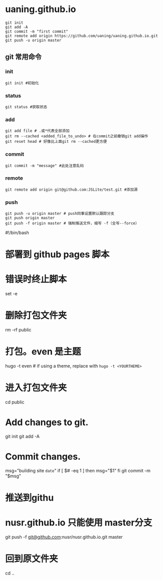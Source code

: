 # uaning.github.io

``` 
git init
git add -A
git commit -m "first commit"
git remote add origin https://github.com/uaning/uaning.github.io.git
git push -u origin master
``` 

## git 常用命令

### init
``` 
git init #初始化
``` 
### status
``` 
git status #获取状态
``` 
### add
``` 
git add file # .或*代表全部添加
git rm --cached <added_file_to_undo> # 在commit之前撤销git add操作
git reset head # 好像比上面git rm --cached更方便
```
### commit
```
git commit -m "message" #此处注意乱码
```
### remote
```
git remote add origin git@github.com:JSLite/test.git #添加源
```
### push
```
git push -u origin master # push同事设置默认跟踪分支  
git push origin master  
git push -f origin master # 强制推送文件，缩写 -f（全写--force）
```

#!/bin/bash
# 部署到 github pages 脚本
# 错误时终止脚本
set -e

# 删除打包文件夹
rm -rf public

# 打包。even 是主题
hugo -t even # if using a theme, replace with `hugo -t <YOURTHEME>`

# 进入打包文件夹
cd public

# Add changes to git.

git init
git add -A

# Commit changes.
msg="building site `date`"
if [ $# -eq 1 ]
  then msg="$1"
fi
git commit -m "$msg"

# 推送到githu  
# nusr.github.io 只能使用 master分支
git push -f git@github.com:nusr/nusr.github.io.git master

# 回到原文件夹
cd ..
